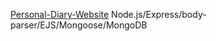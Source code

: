 <a href="https://vast-forest-91243.herokuapp.com/
">Personal-Diary-Website</a> 
Node.js/Express/body-parser/EJS/Mongoose/MongoDB
